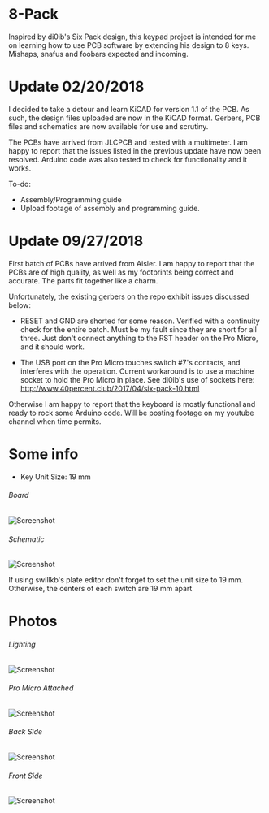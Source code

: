 # 8-Pack
Inspired by di0ib's Six Pack design, this keypad project is intended for me on learning how to use PCB software by extending his  design to 8 keys. Mishaps, snafus and foobars expected and incoming.

# Update 02/20/2018
I decided to take a detour and learn KiCAD for version 1.1 of the PCB. As such, the design files uploaded are now in the KiCAD format. Gerbers, PCB files and schematics are now available for use and scrutiny.

The PCBs have arrived from JLCPCB and tested with a multimeter. I am happy to report that the issues listed in the previous update have now been resolved. Arduino code was also tested to check for functionality and it works.

To-do:
* Assembly/Programming guide
* Upload footage of assembly and programming guide.

# Update 09/27/2018
First batch of PCBs have arrived from Aisler. I am happy to report that the PCBs are of high quality, as well as my footprints being correct and accurate. The parts fit together like a charm. 

Unfortunately, the existing gerbers on the repo exhibit issues discussed below:

- RESET and GND are shorted for some reason. Verified with a continuity check for the entire batch. Must be my fault since they are short for all three. Just don't connect anything to the RST header on the Pro Micro, and it should work.

- The USB port on the Pro Micro touches switch #7's contacts, and interferes with the operation. Current workaround is to use a machine socket to hold the Pro Micro in place. See di0ib's use of sockets here: http://www.40percent.club/2017/04/six-pack-10.html

Otherwise I am happy to report that the keyboard is mostly functional and ready to rock some Arduino code. Will be posting footage on my youtube channel when time permits.

# Some info
- Key Unit Size: 19 mm 

###### Board
![Screenshot](https://github.com/cgarcia2097/8-Pack/blob/master/images/board.png)

###### Schematic
![Screenshot](https://github.com/cgarcia2097/8-Pack/blob/master/images/schematic.png)

If using swillkb's plate editor don't forget to set the unit size to 19 mm. Otherwise, the centers of each switch are 19 mm apart

# Photos
###### Lighting
![Screenshot](https://github.com/cgarcia2097/8-Key-Pro-Micro-Keypad/blob/master/images/IMG_0247.JPG)

###### Pro Micro Attached
![Screenshot](https://github.com/cgarcia2097/8-Key-Pro-Micro-Keypad/blob/master/images/IMG_0248.JPG)

###### Back Side
![Screenshot](https://github.com/cgarcia2097/8-Key-Pro-Micro-Keypad/blob/master/images/IMG_0249.JPG)

###### Front Side
![Screenshot](https://github.com/cgarcia2097/8-Key-Pro-Micro-Keypad/blob/master/images/IMG_0250.JPG)



